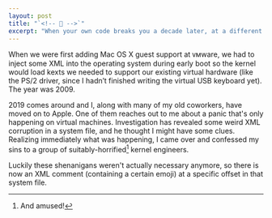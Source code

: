 ```yaml
---
layout: post
title: "`<!-- 🤦 -->`"
excerpt: "When your own code breaks you a decade later, at a different company"
---
```


When we were first adding Mac OS X guest support at ᴠᴍware, we had to inject some XML into the operating system during early boot so the kernel would load kexts we needed to support our existing virtual hardware (like the PS/2 driver, since I hadn’t finished writing the virtual USB keyboard yet). The year was 2009.

2019 comes around and I, along with many of my old coworkers, have moved on to Apple. One of them reaches out to me about a panic that's only happening on virtual machines. Investigation has revealed some weird XML corruption in a system file, and he thought I might have some clues. Realizing immediately what was happening, I came over and confessed my sins to a group of suitably-horrified[^amuse] kernel engineers.

Luckily these shenanigans weren't actually necessary anymore, so there is now an XML comment (containing a certain emoji) at a specific offset in that system file.

[^amuse]: And amused!